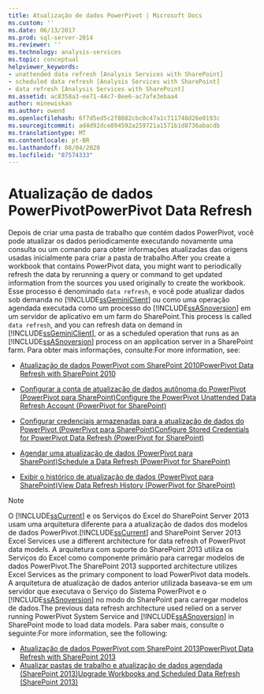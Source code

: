 ```yaml
---
title: Atualização de dados PowerPivot | Microsoft Docs
ms.custom: ''
ms.date: 06/13/2017
ms.prod: sql-server-2014
ms.reviewer: ''
ms.technology: analysis-services
ms.topic: conceptual
helpviewer_keywords:
- unattended data refresh [Analysis Services with SharePoint]
- scheduled data refresh [Analysis Services with SharePoint]
- data refresh [Analysis Services with SharePoint]
ms.assetid: ac8358a3-ee71-44c7-8ee6-ac7afe3ebaa4
author: minewiskan
ms.author: owend
ms.openlocfilehash: 6f7d5ed5c2f8882cbc0c47a1c711748d26e0193c
ms.sourcegitcommit: ad4d92dce894592a259721a1571b1d8736abacdb
ms.translationtype: MT
ms.contentlocale: pt-BR
ms.lasthandoff: 08/04/2020
ms.locfileid: "87574333"
---
```

# <a name="powerpivot-data-refresh"></a><span data-ttu-id="d5822-102">Atualização de dados PowerPivot</span><span class="sxs-lookup"><span data-stu-id="d5822-102">PowerPivot Data Refresh</span></span>
  <span data-ttu-id="d5822-103">Depois de criar uma pasta de trabalho que contém dados PowerPivot, você pode atualizar os dados periodicamente executando novamente uma consulta ou um comando para obter informações atualizadas das origens usadas inicialmente para criar a pasta de trabalho.</span><span class="sxs-lookup"><span data-stu-id="d5822-103">After you create a workbook that contains PowerPivot data, you might want to periodically refresh the data by rerunning a query or command to get updated information from the sources you used originally to create the workbook.</span></span> <span data-ttu-id="d5822-104">Esse processo é denominado `data refresh`, e você pode atualizar dados sob demanda no [!INCLUDE[ssGeminiClient](../../includes/ssgeminiclient-md.md)] ou como uma operação agendada executada como um processo do [!INCLUDE[ssASnoversion](../../includes/ssasnoversion-md.md)] em um servidor de aplicativo em um farm do SharePoint.</span><span class="sxs-lookup"><span data-stu-id="d5822-104">This process is called `data refresh`, and you can refresh data on demand in [!INCLUDE[ssGeminiClient](../../includes/ssgeminiclient-md.md)], or as a scheduled operation that runs as an [!INCLUDE[ssASnoversion](../../includes/ssasnoversion-md.md)] process on an application server in a SharePoint farm.</span></span> <span data-ttu-id="d5822-105">Para obter mais informações, consulte:</span><span class="sxs-lookup"><span data-stu-id="d5822-105">For more information, see:</span></span>  
  
-   [<span data-ttu-id="d5822-106">Atualização de dados PowerPivot com SharePoint 2010</span><span class="sxs-lookup"><span data-stu-id="d5822-106">PowerPivot Data Refresh with SharePoint 2010</span></span>](../powerpivot-data-refresh-with-sharepoint-2010.md)  
  
-   [<span data-ttu-id="d5822-107">Configurar a conta de atualização de dados autônoma do PowerPivot &#40;PowerPivot para SharePoint&#41;</span><span class="sxs-lookup"><span data-stu-id="d5822-107">Configure the PowerPivot Unattended Data Refresh Account &#40;PowerPivot for SharePoint&#41;</span></span>](../configure-unattended-data-refresh-account-powerpivot-sharepoint.md)  
  
-   [<span data-ttu-id="d5822-108">Configurar credenciais armazenadas para a atualização de dados do PowerPivot &#40;PowerPivot para SharePoint&#41;</span><span class="sxs-lookup"><span data-stu-id="d5822-108">Configure Stored Credentials for PowerPivot Data Refresh &#40;PowerPivot for SharePoint&#41;</span></span>](../configure-stored-credentials-data-refresh-powerpivot-sharepoint.md)  
  
-   [<span data-ttu-id="d5822-109">Agendar uma atualização de dados &#40;PowerPivot para SharePoint&#41;</span><span class="sxs-lookup"><span data-stu-id="d5822-109">Schedule a Data Refresh &#40;PowerPivot for SharePoint&#41;</span></span>](../schedule-a-data-refresh-powerpivot-for-sharepoint.md)  
  
-   [<span data-ttu-id="d5822-110">Exibir o histórico de atualização de dados &#40;PowerPivot para SharePoint&#41;</span><span class="sxs-lookup"><span data-stu-id="d5822-110">View Data Refresh History &#40;PowerPivot for SharePoint&#41;</span></span>](view-data-refresh-history-power-pivot-for-sharepoint.md)  
  
> [!NOTE]
>  <span data-ttu-id="d5822-111">O [!INCLUDE[ssCurrent](../../includes/sscurrent-md.md)] e os Serviços do Excel do SharePoint Server 2013 usam uma arquitetura diferente para a atualização de dados dos modelos de dados PowerPivot.</span><span class="sxs-lookup"><span data-stu-id="d5822-111">[!INCLUDE[ssCurrent](../../includes/sscurrent-md.md)] and SharePoint Server 2013 Excel Services use a different architecture for data refresh of PowerPivot data models.</span></span> <span data-ttu-id="d5822-112">A arquitetura com suporte do SharePoint 2013 utiliza os Serviços do Excel como componente primário para carregar modelos de dados PowerPivot.</span><span class="sxs-lookup"><span data-stu-id="d5822-112">The SharePoint 2013 supported architecture utilizes Excel Services as the primary component to load PowerPivot data models.</span></span> <span data-ttu-id="d5822-113">A arquitetura de atualização de dados anterior utilizada baseava-se em um servidor que executava o Serviço do Sistema PowerPivot e o [!INCLUDE[ssASnoversion](../../includes/ssasnoversion-md.md)] no modo do SharePoint para carregar modelos de dados.</span><span class="sxs-lookup"><span data-stu-id="d5822-113">The previous data refresh architecture used relied on a server running PowerPivot System Service and [!INCLUDE[ssASnoversion](../../includes/ssasnoversion-md.md)] in SharePoint mode to load data models.</span></span> <span data-ttu-id="d5822-114">Para saber mais, consulte o seguinte:</span><span class="sxs-lookup"><span data-stu-id="d5822-114">For more information, see the following:</span></span>  
> 
>  -   [<span data-ttu-id="d5822-115">Atualização de dados PowerPivot com SharePoint 2013</span><span class="sxs-lookup"><span data-stu-id="d5822-115">PowerPivot Data Refresh with SharePoint 2013</span></span>](power-pivot-data-refresh-with-sharepoint-2013.md)  
> -   [<span data-ttu-id="d5822-116">Atualizar pastas de trabalho e atualização de dados agendada &#40;SharePoint 2013&#41;</span><span class="sxs-lookup"><span data-stu-id="d5822-116">Upgrade Workbooks and Scheduled Data Refresh &#40;SharePoint 2013&#41;</span></span>](../instances/install-windows/upgrade-workbooks-and-scheduled-data-refresh-sharepoint-2013.md)  
  
  
